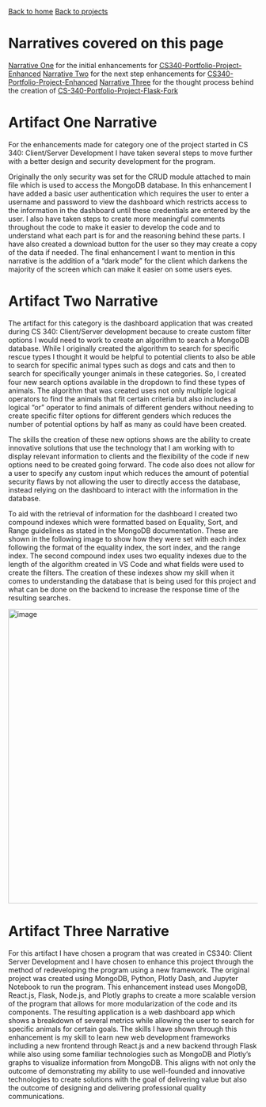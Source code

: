 [Back to home](index.md)
[Back to projects](projects.md)

# Narratives covered on this page

[Narrative One](#artifact-one-narrative) for the initial enhancements for [CS340-Portfolio-Project-Enhanced](https://github.com/MadelineJMeyers/CS-340-Portfolio-Project-Enhanced)
[Narrative Two](#artifact-two-narrative) for the next step enhancements for [CS340-Portfolio-Project-Enhanced](https://github.com/MadelineJMeyers/CS-340-Portfolio-Project-Enhanced)
[Narrative Three](#artifact-three-narrative) for the thought process behind the creation of [CS-340-Portfolio-Project-Flask-Fork](https://github.com/MadelineJMeyers/CS-340-Portfolio-Project-Flask-Fork)

# Artifact One Narrative

For the enhancements made for category one of the project started in CS 340: Client/Server Development I have taken several steps to move further with a better design and security development for the program.

Originally the only security was set for the CRUD module attached to main file which is used to access the MongoDB database. In this enhancement I have added a basic user authentication which requires the user to enter a username and password to view the dashboard which restricts access to the information in the dashboard until these credentials are entered by the user. I also have taken steps to create more meaningful comments throughout the code to make it easier to develop the code and to understand what each part is for and the reasoning behind these parts. I have also created a download button for the user so they may create a copy of the data if needed. The final enhancement I want to mention in this narrative is the addition of a “dark mode” for the client which darkens the majority of the screen which can make it easier on some users eyes.


# Artifact Two Narrative

The artifact for this category is the dashboard application that was created during CS 340: Client/Server development because to create custom filter options I would need to work to create an algorithm to search a MongoDB database. While I originally created the algorithm to search for specific rescue types I thought it would be helpful to potential clients to also be able to search for specific animal types such as dogs and cats and then to search for specifically younger animals in these categories. So, I created four new search options available in the dropdown to find these types of animals. The algorithm that was created uses not only multiple logical operators to find the animals that fit certain criteria but also includes a logical “or” operator to find animals of different genders without needing to create specific filter options for different genders which reduces the number of potential options by half as many as could have been created.

The skills the creation of these new options shows are the ability to create innovative solutions that use the technology that I am working with to display relevant information to clients and the flexibility of the code if new options need to be created going forward. The code also does not allow for a user to specify any custom input which reduces the amount of potential security flaws by not allowing the user to directly access the database, instead relying on the dashboard to interact with the information in the database.

To aid with the retrieval of information for the dashboard I created two compound indexes which were formatted based on Equality, Sort, and Range guidelines as stated in the MongoDB documentation. These are shown in the following image to show how they were set with each index following the format of the equality index, the sort index, and the range index. The second compound index uses two equality indexes due to the length of the algorithm created in VS Code and what fields were used to create the filters. The creation of these indexes show my skill when it comes to understanding the database that is being used for this project and what can be done on the backend to increase the response time of the resulting searches.
 
<img width="975" height="595" alt="image" src="https://github.com/user-attachments/assets/9ca24302-fd9b-4295-b835-166f45df3b05" />


# Artifact Three Narrative

For this artifact I have chosen a program that was created in CS340: Client Server Development and I have chosen to enhance this project through the method of redeveloping the program using a new framework. The original project was created using MongoDB, Python, Plotly Dash, and Jupyter Notebook to run the program. This enhancement instead uses MongoDB, React.js, Flask, Node.js, and Plotly graphs to create a more scalable version of the program that allows for more modularization of the code and its components. The resulting application is a web dashboard app which shows a breakdown of several metrics while allowing the user to search for specific animals for certain goals. The skills I have shown through this enhancement is my skill to learn new web development frameworks including a new frontend through React.js and a new backend through Flask while also using some familiar technologies such as MongoDB and Plotly’s graphs to visualize information from MongoDB. This aligns with not only the outcome of demonstrating my ability to use well-founded and innovative technologies to create solutions with the goal of delivering value but also the outcome of designing and delivering professional quality communications.
